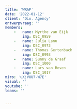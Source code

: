 ```yaml
---
title: 'WRAP'
date: '2022-01-12'
client: 'Dio. Agency'
ontwerpvraag: ''
members:
    -   name: Myrthe van Eijk
        img: DSC_0959
    -   name: Julia Lanu
        img: DSC_0973
    -   name: Thomas Gertenbach
        img: DSC_0993
    -   name: Sunny de Graaf
        img: DSC_1000
    -   name: Lars van Boven
        img: DSC_1017
miro: 'uXjVOU7-W7E'
visual: ''
youtube: ''
teams: ''


---
```



 


